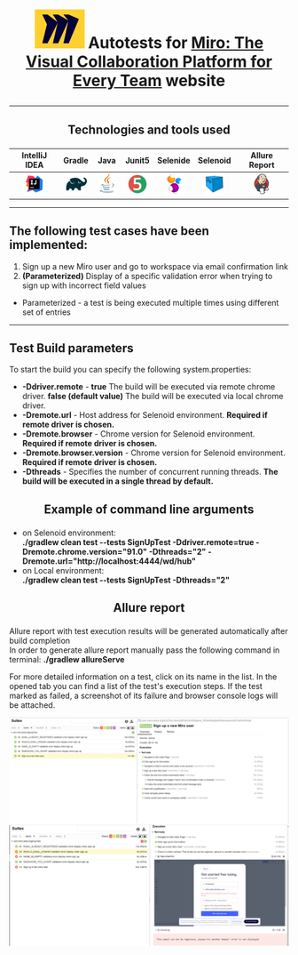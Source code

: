 
# <p align="center"> <img src="images/Miro.png" width="90" height="70">  Autotests for [Miro: The Visual Collaboration Platform for Every Team](https://miro.com/) website</p>
___
##  <p align="center"> Technologies and tools used </p>
| IntelliJ IDEA | Gradle | Java | Junit5 | Selenide | Selenoid | Allure Report |
|:------:|:----:|:----:|:------:|:------:|:--------:|:-------------:|
| <img src="images/Intellij.svg" width="40" height="40"> | <img src="images/Gradle.svg" width="40" height="40"> | <img src="images/Java.svg" width="40" height="40"> | <img src="images/Junit5.svg" width="40" height="40"> | <img src="images/Selenide.svg" width="40" height="40"> | <img src="images/Selenoid.svg" width="40" height="40"> | <img src="images/Jenkins.svg" width="40" height="40"> | <img src="images/Allure Report.svg" width="40" height="40"> |

___
## The following test cases have been implemented:

1. Sign up a new Miro user and go to workspace via email confirmation link
2. **(Parameterized)** Display of a specific validation error when trying to sign up with incorrect field values
* Parameterized - a test is being executed multiple times using different set of entries 

___
## Test Build parameters
To start the build you can specify the following system.properties:

* **-Ddriver.remote** - **true** The build will be executed via remote chrome driver. **false (default value)** The build will be executed via local chrome driver.
* **-Dremote.url** - Host address for Selenoid environment. **Required if remote driver is chosen.**
* **-Dremote.browser** - Chrome version for Selenoid environment. **Required if remote driver is chosen.**
* **-Dremote.browser.version** - Chrome version for Selenoid environment. **Required if remote driver is chosen.**
* **-Dthreads** - Specifies the number of concurrent running threads. **The build will be executed in a single thread by default.**

## <p align="center"> Example of command line arguments</p>
* on Selenoid environment: <br> **./gradlew clean test --tests SignUpTest -Ddriver.remote=true -Dremote.chrome.version="91.0" -Dthreads="2" -Dremote.url="http://localhost:4444/wd/hub"** 
* on Local environment: <br> **./gradlew clean test --tests SignUpTest -Dthreads="2"** </p>

## <p align="center"> Allure report</p>
Allure report with test execution results will be generated automatically after build completion  
In order to generate allure report manually pass the following command in terminal:
**./gradlew allureServe**

For more detailed information on a test, click on its name in the list. In the opened tab you can find a list of the test's execution steps. If the test marked as failed, a screenshot of its failure and browser console logs will be attached.

![TestSuccess](images/AllureSuccess.jpg)
![TestFailed](images/AllureFailed.jpg)
